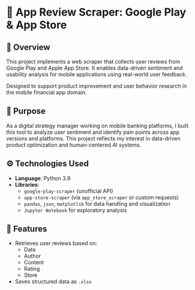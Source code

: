 # 📱 App Review Scraper: Google Play & App Store

## 📌 Overview
This project implements a web scraper that collects user reviews from Google Play and Apple App Store. It enables data-driven sentiment and usability analysis for mobile applications using real-world user feedback.

Designed to support product improvement and user behavior research in the mobile financial app domain.

## 🎯 Purpose
As a digital strategy manager working on mobile banking platforms, I built this tool to analyze user sentiment and identify pain points across app versions and platforms. This project reflects my interest in data-driven product optimization and human-centered AI systems.

## ⚙️ Technologies Used
- **Language**: Python 3.9
- **Libraries**:
  - `google-play-scraper` (unofficial API)
  - `app-store-scraper` (via `app_store_scraper` or custom requests)
  - `pandas`, `json`, `matplotlib` for data handling and visualization
  - `Jupyter Notebook` for exploratory analysis

## 🧠 Features
- Retrieves user reviews based on:
  - Date
  - Author
  - Content
  - Rating
  - Store
- Saves structured data as `.xlsx` 
